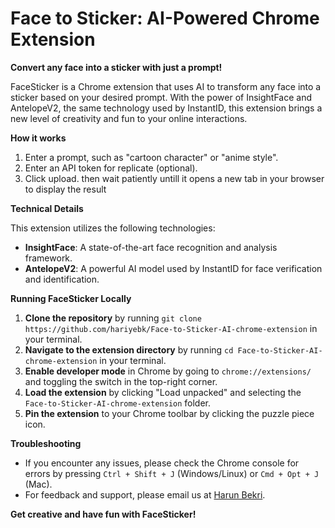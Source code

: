 **Face to Sticker: AI-Powered Chrome Extension**
=============================================

**Convert any face into a sticker with just a prompt!**

FaceSticker is a Chrome extension that uses AI to transform any face into a sticker based on your desired prompt. With the power of InsightFace and AntelopeV2, the same technology used by InstantID, this extension brings a new level of creativity and fun to your online interactions.

**How it works**

1. Enter a prompt, such as "cartoon character" or "anime style".
2. Enter an API token for replicate (optional).
3. Click upload. then wait patiently untill it opens a new tab in your browser to display the result

**Technical Details**

This extension utilizes the following technologies:

* **InsightFace**: A state-of-the-art face recognition and analysis framework.
* **AntelopeV2**: A powerful AI model used by InstantID for face verification and identification.

**Running FaceSticker Locally**

1. **Clone the repository** by running `git clone https://github.com/hariyebk/Face-to-Sticker-AI-chrome-extension` in your terminal.
2. **Navigate to the extension directory** by running `cd Face-to-Sticker-AI-chrome-extension` in your terminal.
3. **Enable developer mode** in Chrome by going to `chrome://extensions/` and toggling the switch in the top-right corner.
4. **Load the extension** by clicking "Load unpacked" and selecting the `Face-to-Sticker-AI-chrome-extension` folder.
5. **Pin the extension** to your Chrome toolbar by clicking the puzzle piece icon.

**Troubleshooting**

* If you encounter any issues, please check the Chrome console for errors by pressing `Ctrl + Shift + J` (Windows/Linux) or `Cmd + Opt + J` (Mac).
* For feedback and support, please email us at [Harun Bekri](mailto:harunbekri6@gmail.com).

**Get creative and have fun with FaceSticker!**

